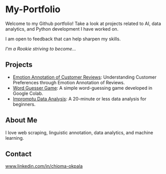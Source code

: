 # My-Portfolio
Welcome to my Github portfolio! Take a look at projects related to AI, data analytics, and Python development I have worked on.

I am open to feedback that can help sharpen my skills.

*I'm a Rookie striving to become...*

## Projects

- [Emotion Annotation of Customer Reviews](./Emotion%20Annotation%20of%20Customer%20Reviews/README.md): Understanding Customer Preferences through Emotion Annotation of Reviews.
- [Word Guesser Game](./word_guesser_game/README.md): A simple word-guessing game developed in Google Colab.
- [Impromptu Data Analysis](./impromptu_analysis/README.md): A 20-minute or less data analysis for beginners.


## About Me

I love web scraping, linguistic annotation, data analytics, and machine learning.

## Contact

www.linkedin.com/in/chioma-okpala 
